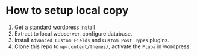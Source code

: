 
# How to setup local copy

1. Get a [standard wordpress install](https://wordpress.org/latest.zip)
2. Extract to local webserver, configure database.
3. Install `Advanced Custom Fields` and `Custom Post Types` plugins.
4. Clone this repo to `wp-content/themes/`, activate the `Flüba` in wordpress.
